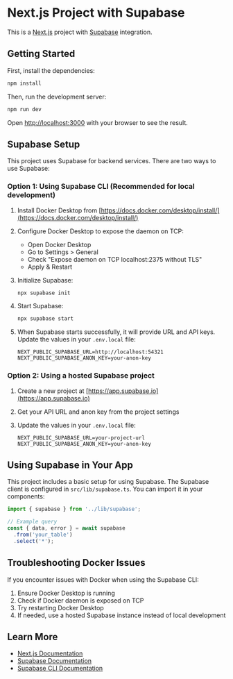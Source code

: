 # Next.js Project with Supabase

This is a [Next.js](https://nextjs.org/) project with [Supabase](https://supabase.io/) integration.

## Getting Started

First, install the dependencies:

```bash
npm install
```

Then, run the development server:

```bash
npm run dev
```

Open [http://localhost:3000](http://localhost:3000) with your browser to see the result.

## Supabase Setup

This project uses Supabase for backend services. There are two ways to use Supabase:

### Option 1: Using Supabase CLI (Recommended for local development)

1. Install Docker Desktop from [https://docs.docker.com/desktop/install/](https://docs.docker.com/desktop/install/)

2. Configure Docker Desktop to expose the daemon on TCP:
   - Open Docker Desktop
   - Go to Settings > General
   - Check "Expose daemon on TCP localhost:2375 without TLS"
   - Apply & Restart

3. Initialize Supabase:
   ```bash
   npx supabase init
   ```

4. Start Supabase:
   ```bash
   npx supabase start
   ```

5. When Supabase starts successfully, it will provide URL and API keys. Update the values in your `.env.local` file:
   ```
   NEXT_PUBLIC_SUPABASE_URL=http://localhost:54321
   NEXT_PUBLIC_SUPABASE_ANON_KEY=your-anon-key
   ```

### Option 2: Using a hosted Supabase project

1. Create a new project at [https://app.supabase.io](https://app.supabase.io)

2. Get your API URL and anon key from the project settings

3. Update the values in your `.env.local` file:
   ```
   NEXT_PUBLIC_SUPABASE_URL=your-project-url
   NEXT_PUBLIC_SUPABASE_ANON_KEY=your-anon-key
   ```

## Using Supabase in Your App

This project includes a basic setup for using Supabase. The Supabase client is configured in `src/lib/supabase.ts`. You can import it in your components:

```typescript
import { supabase } from '../lib/supabase';

// Example query
const { data, error } = await supabase
  .from('your_table')
  .select('*');
```

## Troubleshooting Docker Issues

If you encounter issues with Docker when using the Supabase CLI:

1. Ensure Docker Desktop is running
2. Check if Docker daemon is exposed on TCP
3. Try restarting Docker Desktop
4. If needed, use a hosted Supabase instance instead of local development

## Learn More

- [Next.js Documentation](https://nextjs.org/docs)
- [Supabase Documentation](https://supabase.io/docs)
- [Supabase CLI Documentation](https://supabase.com/docs/reference/cli/introduction)
